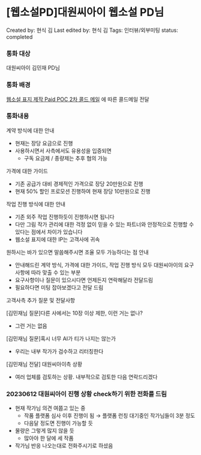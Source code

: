 # [웹소설PD]대원씨아이 웹소설 PD님

Created by: 현식 김
Last edited by: 현식 김
Tags: 인터뷰/외부미팅
status: completed

### 통화 대상

대원씨아이 김민재 PD님

### 통화 배경

[웹소설 표지 제작 Paid POC 2차 콜드 메일](%5B%E1%84%8F%E1%85%A9%E1%86%AF%E1%84%83%E1%85%B3%E1%84%86%E1%85%A6%E1%84%8B%E1%85%B5%E1%86%AF%5D%5BPaid%20POC%5D%E1%84%8B%E1%85%B0%E1%86%B8%E1%84%89%E1%85%A9%E1%84%89%E1%85%A5%E1%86%AF%20%E1%84%91%E1%85%AD%E1%84%8C%E1%85%B5%E1%84%85%E1%85%B3%E1%86%AF%20%E1%84%8B%E1%85%B1%E1%84%92%E1%85%A1%E1%86%AB%20%E1%84%89%E1%85%A2%E1%86%BC%E1%84%89%E1%85%A5%20ccb8844d283247d0a840bbd8bfd14261.md) 에 따른 콜드메일 전달

### 통화내용

계약 방식에 대한 안내

- 현재는 장당 요금으로 진행
- 사용하시면서 사측에서도 유용성을 입증되면
    - 구독 요금제 / 종량제는 추후 협의 가능

가격에 대한 가이드

- 기존 공급가 대비 경제적인 가격으로 장당 20만원으로 진행
- 현재 50% 할인 프로모션 진행하여 현재 장당 10만원으로 진행

작업 진행 방식에 대한 안내

- 기존 외주 작업 진행하듯이 진행하시면 됩니다
- 다만 그림 작가 관리에 대한 걱정 없이 믿을 수 있는 파트너와 안정적으로 진행할 수 있다는 점에서 차이가 있습니다
- 웹소설 표지에 대한 IP는 고객사에 귀속

원하시는 바가 있으면 말씀해주시면 조율 모두 가능하다는 점 안내

- 안내해드린 계약 방식, 가격에 대한 가이드, 작업 진행 방식 모두 대원씨아이의 요구사항에 따라 맞출 수 있는 부분
- 요구사항이나 질문이 있으시다면 언제든지 연락해달라 전달드림
- 필요하다면 미팅 잡아보겠다고 전달 드림

고객사측 추가 질문 및 전달사항

[김민재님 질문]다른 사에서는 10장 이상 제한, 이런 거는 없나?

- 그런 거는 없음

[김민재님 질문]혹시 너무 AI가 티가 나지는 않는가

- 우리는 내부 작가가 검수하고 리터칭한다

[김민재님 전달] 대원씨아이측 상황

- 여러 업체를 검토하는 상황. 내부적으로 검토한 다음 연락드리겠다

### 20230612 대원씨아이 진행 상황 check하기 위한 전화를 드림

- 현재 작가님 의견 여쭙고 있는 중
    - 작품 플랫폼 심사 이후 진행이 됨 → 플랫폼 런칭 대기중인 작가님들이 3분 정도
    - 다음달 정도면 진행이 가능할 듯
- 물량은 그렇게 많지 않을 듯
    - 많아야 한 달에 세 작품
- 작가님 반응 나오는대로 전화주시기로 하셨음